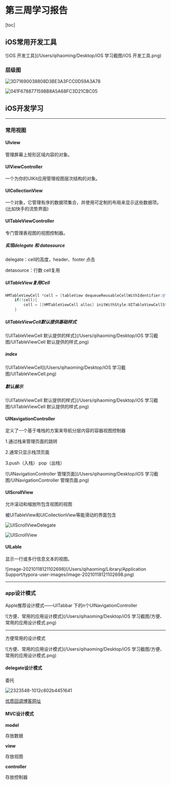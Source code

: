 # 第三周学习报告

[toc] 

## iOS常用开发工具

![iOS 开发工具](/Users/qihaoming/Desktop/iOS 学习截图/iOS 开发工具.png)

### 层级图

![3D71690038808D3BE3A3FCC0D59A3A78](/Users/qihaoming/Desktop/3D71690038808D3BE3A3FCC0D59A3A78.jpg)

![041F6788771598B8A5A68FC3D21CBC05](/Users/qihaoming/Desktop/041F6788771598B8A5A68FC3D21CBC05.jpg)



## iOS开发学习

---

### 常用视图

#### UIview

管理屏幕上矩形区域内容的对象。

#### UIViewController

一个为你的UIKit应用管理视图层次结构的对象。

#### UICollectionView

一个对象，它管理有序的数据项集合，并使用可定制的布局来显示这些数据项。(比如快手的流势界面)

#### UITableViewController

专门管理表视图的视图控制器。

##### 实现delegate 和 datasource

delegate：cell的高度，header、footer 点击

detasource：行数 cell复用

##### UITableView复用Cell

```objective-c
HMTableViewCell *cell = [tableView dequeueReusableCellWithIdentifier:@"id"];
    if(!cell){
        cell = [[HMTableViewCell alloc] initWithStyle:UITableViewCellStyleSubtitle reuseIdentifier:@"id"];
    }
```

##### UITableViewCell默认提供基础样式

![UITableViewCell 默认提供的样式](/Users/qihaoming/Desktop/iOS 学习截图/UITableViewCell 默认提供的样式.png)

##### index

![UITableViewCell](/Users/qihaoming/Desktop/iOS 学习截图/UITableViewCell.png)

##### 默认展示

![UITableViewCell 默认提供的样式](/Users/qihaoming/Desktop/iOS 学习截图/UITableViewCell 默认提供的样式.png)

#### UINavigationController

定义了一个基于堆栈的方案来导航分层内容的容器视图控制器

1.通过栈来管理页面的跳转

2.通常只显示栈顶页面

3.push（入栈） pop（出栈）

![UINavigationController 管理页面](/Users/qihaoming/Desktop/iOS 学习截图/UINavigationController 管理页面.png)

#### UIScrollView

允许滚动和缩放所包含视图的视图

被UITableView和UICollectionView等能滑动的界面包含

![UIScrollViewDelegate](/Users/qihaoming/Desktop/UIScrollViewDelegate.png)

![UIScrollView](/Users/qihaoming/Desktop/UIScrollView.png)

#### UILable

显示一行或多行信息文本的视图。

![image-20210118121102698](/Users/qihaoming/Library/Application Support/typora-user-images/image-20210118121102698.png)

---

### app设计模式

Apple推荐设计模式——UITabbar 下的n个UINavigationController

![方便、常用的应用设计模式](/Users/qihaoming/Desktop/iOS 学习截图/方便、常用的应用设计模式.png)

---

方便常用的设计模式

![方便、常用的应用设计模式](/Users/qihaoming/Desktop/iOS 学习截图/方便、常用的应用设计模式.png)

#### delegate设计模式

委托

![2323548-1012c802b4451641](/Users/qihaoming/Desktop/2323548-1012c802b4451641.webp)

[优质回调博客网址](https://www.jianshu.com/p/376ba5343097)

#### MVC设计模式

**model**

存放数据

**view**

存放视图

**controller**

存放控制器

